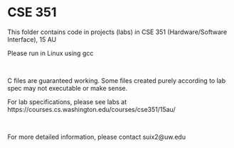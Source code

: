# CSE 351
<p>
This folder contains code in projects (labs) in CSE 351 (Hardware/Software Interface), 15 AU
</p>
<p>
Please run in Linux using gcc
</p>
<br>
<p>
C files are guaranteed working. Some files created purely according to lab spec may not executable or make sense.
</p>
<p>
For lab specifications, please see labs at https://courses.cs.washington.edu/courses/cse351/15au/
</p>
<br>
<p>
For more detailed information, please contact suix2@uw.edu
</p>
